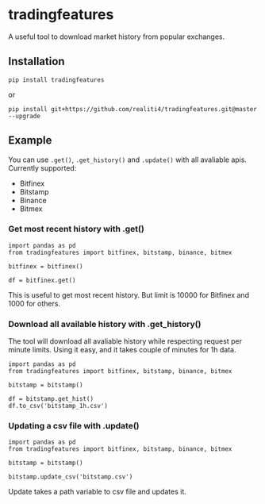 # tradingfeatures
A useful tool to download market history from popular exchanges.


## Installation

    pip install tradingfeatures

or	

    pip install git+https://github.com/realiti4/tradingfeatures.git@master --upgrade

## Example
You can use `.get()`, `.get_history()` and `.update()` with all avaliable apis. Currently supported:

* Bitfinex
* Bitstamp
* Binance
* Bitmex

### Get most recent history with .get()

    import pandas as pd
    from tradingfeatures import bitfinex, bitstamp, binance, bitmex

    bitfinex = bitfinex()

    df = bitfinex.get()

This is useful to get most recent history. But limit is 10000 for Bitfinex and 1000 for others.

### Download all available history with .get_history()
The tool will download all avaliable history while respecting request per minute limits. Using it easy, and it takes couple of minutes for 1h data.

    import pandas as pd
    from tradingfeatures import bitfinex, bitstamp, binance, bitmex

    bitstamp = bitstamp()
    
    df = bitstamp.get_hist()
    df.to_csv('bitstamp_1h.csv') 

### Updating a csv file with .update()

    import pandas as pd
    from tradingfeatures import bitfinex, bitstamp, binance, bitmex

    bitstamp = bitstamp()
    
    bitstamp.update_csv('bitstamp.csv')    

Update takes a path variable to csv file and updates it.
